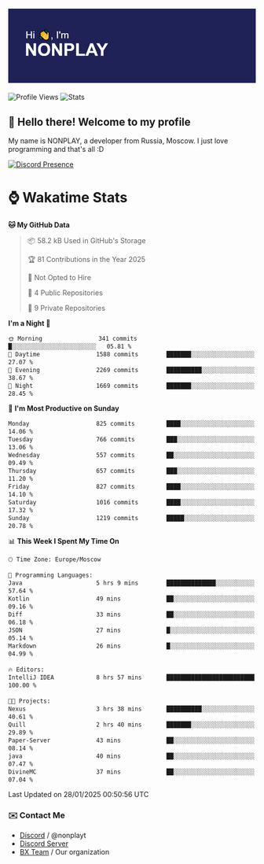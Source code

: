 ![Discord Presence](./header.png)
<br></br>
![Profile Views](https://komarev.com/ghpvc/?username=NONPLAYT&color=blue&style=for-the-badge)
![Stats](https://img.shields.io/badge/0%25-OPTIMIZED-orange?style=for-the-badge)


## :wave: Hello there! Welcome to my profile

My name is NONPLAY, a developer from Russia, Moscow. I just love programming and that's all :D

[![Discord Presence](https://lanyard.cnrad.dev/api/597087584090587177?showDisplayName=true)](https://discord.com/users/597087584090587177) 

# ⌚ Wakatime Stats

<!--START_SECTION:waka-->
**🐱 My GitHub Data** 

> 📦 58.2 kB Used in GitHub's Storage 
 > 
> 🏆 81 Contributions in the Year 2025
 > 
> 🚫 Not Opted to Hire
 > 
> 📜 4 Public Repositories 
 > 
> 🔑 9 Private Repositories 
 > 
**I'm a Night 🦉** 

```text
🌞 Morning                341 commits         █░░░░░░░░░░░░░░░░░░░░░░░░   05.81 % 
🌆 Daytime                1588 commits        ███████░░░░░░░░░░░░░░░░░░   27.07 % 
🌃 Evening                2269 commits        ██████████░░░░░░░░░░░░░░░   38.67 % 
🌙 Night                  1669 commits        ███████░░░░░░░░░░░░░░░░░░   28.45 % 
```
📅 **I'm Most Productive on Sunday** 

```text
Monday                   825 commits         ████░░░░░░░░░░░░░░░░░░░░░   14.06 % 
Tuesday                  766 commits         ███░░░░░░░░░░░░░░░░░░░░░░   13.06 % 
Wednesday                557 commits         ██░░░░░░░░░░░░░░░░░░░░░░░   09.49 % 
Thursday                 657 commits         ███░░░░░░░░░░░░░░░░░░░░░░   11.20 % 
Friday                   827 commits         ████░░░░░░░░░░░░░░░░░░░░░   14.10 % 
Saturday                 1016 commits        ████░░░░░░░░░░░░░░░░░░░░░   17.32 % 
Sunday                   1219 commits        █████░░░░░░░░░░░░░░░░░░░░   20.78 % 
```


📊 **This Week I Spent My Time On** 

```text
🕑︎ Time Zone: Europe/Moscow

💬 Programming Languages: 
Java                     5 hrs 9 mins        ██████████████░░░░░░░░░░░   57.64 % 
Kotlin                   49 mins             ██░░░░░░░░░░░░░░░░░░░░░░░   09.16 % 
Diff                     33 mins             ██░░░░░░░░░░░░░░░░░░░░░░░   06.18 % 
JSON                     27 mins             █░░░░░░░░░░░░░░░░░░░░░░░░   05.14 % 
Markdown                 26 mins             █░░░░░░░░░░░░░░░░░░░░░░░░   04.99 % 

🔥 Editors: 
IntelliJ IDEA            8 hrs 57 mins       █████████████████████████   100.00 % 

🐱‍💻 Projects: 
Nexus                    3 hrs 38 mins       ██████████░░░░░░░░░░░░░░░   40.61 % 
Quill                    2 hrs 40 mins       ███████░░░░░░░░░░░░░░░░░░   29.89 % 
Paper-Server             43 mins             ██░░░░░░░░░░░░░░░░░░░░░░░   08.14 % 
java                     40 mins             ██░░░░░░░░░░░░░░░░░░░░░░░   07.47 % 
DivineMC                 37 mins             ██░░░░░░░░░░░░░░░░░░░░░░░   07.04 % 
```


 Last Updated on 28/01/2025 00:50:56 UTC
<!--END_SECTION:waka-->

### ✉️ Contact Me

- [Discord](https://discord.com/users/597087584090587177) / @nonplayt
- [Discord Server](https://discord.gg/p7cxhw7E2M)
- [BX Team](https://github.com/BX-Team) / Our organization
